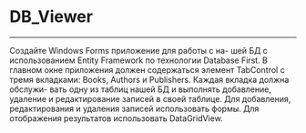 # DB_Viewer

-------

Создайте Windows Forms приложение для работы с на- шей БД с использованием Entity Framework по технологии Database First. В главном окне приложения должен содержаться элемент TabControl с тремя вкладками: Books, Authors и Publishers. Каждая вкладка должна обслужи- вать одну из таблиц нашей БД и выполнять добавление, удаление и редактирование записей в своей таблице. Для добавления, редактирования и удаления записей использовать формы. Для отображения результатов использовать DataGridView.
